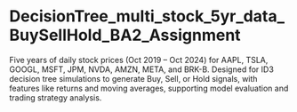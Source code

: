 # DecisionTree_multi_stock_5yr_data_BuySellHold_BA2_Assignment
Five years of daily stock prices (Oct 2019 – Oct 2024) for AAPL, TSLA, GOOGL, MSFT, JPM, NVDA, AMZN, META, and BRK-B. Designed for ID3 decision tree simulations to generate Buy, Sell, or Hold signals, with features like returns and moving averages, supporting model evaluation and trading strategy analysis.
